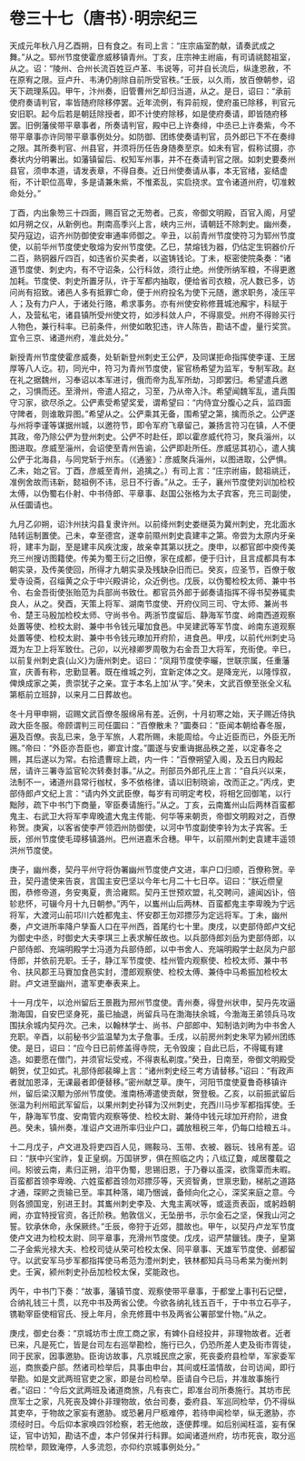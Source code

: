 # 卷三十七（唐书）·明宗纪三

天成元年秋八月乙酉朔，日有食之。有司上言：“庄宗庙室酌献，请奏武成之舞。”从之。郓州节度使霍彦威移镇青州。丁亥，庄宗神主祔庙，有司请祧懿祖室，从之。诏：“陵州、合州长流百姓豆卢革、韦说等，可并自长流后，纵逢恩赦，不在原宥之限。豆卢升、韦涛仍削除自前所受官秩。”壬辰，以久雨，放百僚朝参，诏天下疏理系囚。甲午，汴州奏，旧管曹州乞却归当道，从之。是日，诏曰：“承前使府奏请判官，率皆随府除移停罢。近年流例，有异前规，使府虽已除移，判官元安旧职。起今后若是朝廷除授者，即不计使府除移，如是使府奏请，即皆随府移罢。旧例藩侯带平章事者，所奏请判官，殿中已上许奏绯，中丞已上许奏紫，今不带平章事亦许同带平章事例处分。如防御、团练使奏请判官，员外郎已下不在奏绯之限。其所奏判官、州县官，并须将历任告身随奏至京。如未有官，假称试摄，亦奏状内分明署出。如藩镇留后、权知军州事，并不在奏请判官之限。如刺史要奏州县官，须申本道，请发表章，不得自奏。近日州使奏请从事，本无官绪，妄结虚衔，不计职位高卑，多是请兼朱紫，不惟紊乱，实启挠求。宜令诸道州府，切准敕命处分。”

丁酉，内出象笏三十四面，赐百官之无笏者。己亥，帝御文明殿，百官入阁，月望如月朔之仪，从新例也。荆南高季兴上言，峡内三州，请朝廷不除刺史。幽州奏，契丹寇边，诏齐州防御使安审通率师御之。辛丑，以前青州节度使符习为郓州节度使，以前华州节度使史敬熔为安州节度使。乙巳，禁熔钱为器，仍估定生铜器价斤二百，熟铜器斤四百，如违省价买卖者，以盗铸钱论。丁未，枢密使院条奏：“诸道节度使、刺史内，有不守诏条，公行科敛，须行止绝。州使所纳军粮，不得更邀加耗。节度使、刺史所置牙队，许于军都内抽取，便给省司衣粮，况人数已多，访问尚有招致。诸邑人多有抵罪亡命，便于州府投名为使下元随，邀求职务，凌压平人；及有力户人，于诸处行赂，希求事务。亦有州使安称修葺城池廨宇，科赋于人，及营私宅，诸县镇所受州使文符，如涉科敛人户，不得禀受。州府不得赊买行人物色，兼行科率。已前条件，州使如敢犯违，许人陈告，勘诘不虚，量行奖赏。宜令三京、诸道州府，准此处分。”

新授青州节度使霍彦威奏，处斩新登州刺史王公俨，及同谋拒命指挥使李谨、王居厚等八人讫。初，同光中，符习为青州节度使，宦官杨希望为监军，专制军政。赵在礼之据魏州，习奉诏以本军进讨，俄而帝为乱军所劫，习即罢归。希望遣兵邀之，习惧而还。至滑州，帝遣人招之，习至，乃从帝入汴。希望闻魏军乱，遣兵围守习家，欲尽杀之。公俨素受希望奖爱，谓希望曰：“内侍宜分腹心之兵，监四面守陴者，则谁敢异图。”希望从之。公俨乘其无备，围希望之第，擒而杀之。公俨遂与州将李谨等谋据州城，以邀符节，即令军府飞章留己，兼扬言符习在镇，人不便其政，帝乃除公俨为登州刺史。公俨不时赴任，即以霍彦威代符习，聚兵淄州，以图进取。彦威至淄州，会诏使至青州告谕，公俨即赴所任。彦威惩其初心，遣人擒公俨于北海县，与同党斩于州东。（《通鉴》：彦威聚兵淄州，以图进取，公俨惧。乙未，始之官。丁酉，彦威至青州，追擒之。）有司上言：“庄宗祔庙，懿祖祧迁，准例舍故而讳新，懿祖例不讳，忌日不行香。”从之。壬子，襄州节度使刘训加检校太傅，以伪蜀右仆射、中书侍郎、平章事、赵国公张格为太子宾客，充三司副使，从任圜请也。

九月乙卯朔，诏汴州扶沟县复隶许州。以前绛州刺史娄继英为冀州刺史，充北面水陆转运制置使。己未，幸至德宫，遂幸前隰州刺史袁建丰之第。帝尝为太原内牙亲将，建丰为副，至是建丰风疾沈废，故亲幸其第以抚之。庚申，以都官郎中庾传美充三州搜访图籍使。传美为蜀王衍之旧僚，家在成都，便于归计，且言成都具有本朝实录，及传美使回，所得才九朝实录及残缺杂旧而已。癸亥，应圣节，百僚于敬爱寺设斋，召缁黄之众于中兴殿讲论，众近例也。戊辰，以伪蜀检校太师、兼中书令、右金吾街使张贻范为兵部尚书致仕。都官员外郎于邺奏请指挥不得书契券辄卖良人，从之。癸酉，天策上将军、湖南节度使、开府仪同三司、守太师、兼尚书令、楚王马殷加检校太师、守尚书令。两浙节度留后、静海军节度、岭南西道观察处置等使、检校太尉、兼中书令钱元瓘加食邑。中吴建武等军节度、岭南东道观察处置等使、检校太尉、兼中书令钱元璙加开府阶，进食邑。甲戌，以前代州刺史马溉为左卫上将军致仕。己卯，以光禄卿罗周敬为右金吾卫大将军，充街使。辛巳，以前复州刺史袁{山义}为唐州刺史。诏曰：“凤翔节度使李曮，世联宗属，任重藩宣，庆善有称，忠勤显著。既在维城之列，宜新定体之文。是降宠光，以隆惇叙，俾焕成家之美，贵崇犹子之亲。宜于本名上加‘从’字。”癸未，文武百僚至张全义私第柩前立班辞，以来月二日葬故也。

冬十月甲申朔，诏赐文武百僚冬服绵帛有差。近例，十月初寒之始，天子赐近侍执政大臣冬服。帝顾谓判三司任圜曰：“百僚散未？”圜奏曰：“臣闻本朝给春冬服，遍及百僚。丧乱已来，急于军旅，人君所赐，未能周给。今止近臣而已，外臣无所赐。”帝曰：“外臣亦吾臣也，卿宜计度。”圜遂与安重诲据品秩之差，以定春冬之赐，其后遂以为常。右拾遗曹琮上疏，内一件：“百僚朔望入阁，及五日内殿起居，请许三署寺监官轮次转奏封事。”从之。刑部员外郎孔庄上言：“自兵兴以来，法制不一，诸道州县常行枷杖，多不依格律，请以旧制晓谕，改而正之。”丙戌，吏部侍郎卢文纪上言：“请内外文武臣僚，每岁有司明定考校，将相乞回御笔，以行黜陟，疏下中书门下商量，宰臣奏请施行。”从之。丁亥，云南巂州山后两林百蛮都鬼主、右武卫大将军李卑晚遣大鬼主传能、何华等来朝贡，帝御文明殿对之，百僚称贺。庚寅，以客省使李严领泗州防御使，以河中节度副使李铃为太子宾客。壬辰，邠州节度使毛璋移镇潞州。巴州进嘉禾合穗。甲午，以前隰州刺史袁建丰遥领洪州节度使。

庚子，幽州奏，契丹平州守将伪署幽州节度使卢文进，率户口归顺，百僚称贺。辛丑，契丹遣使来告哀，言国主安巴坚以今年七月二十七日卒。诏曰：“朕近缵皇图，恭修帝道，务安夷夏，贵洽雍熙。契丹王世预欢盟，礼交聘问，遽闻凶讣，倍轸悲怀，可辍今月十九日朝参。”丙午，以巂州山后两林、百蛮都鬼主李卑晚为宁远将军，大渡河山前邛川六姓都鬼主、怀安郡王勿邓摽莎为定远将军。丁未，幽州奏，卢文进所率降户孳畜人口在平州西，首尾约七十里。庚戌，以吏部侍郎卢文纪为御史中丞，时御史大夫李琪三上表求解任故也。以兵部侍郎刘岳为吏部侍郎，以户部侍郎、充端明殿学士冯道为兵部侍郎，以中书舍人、充端明殿学士赵凤为户部侍郎，并依前充职。壬子，静江军节度使、桂州管内观察使、检校太师、兼中书令、扶风郡王马賨加食邑实封，澧郎观察使、检校太傅、兼侍中马希振加检校太尉。卢文进至幽州，遣军吏奉表来上。

十一月戊午，以沧州留后王景戡为邢州节度使。青州奏，得登州状申，契丹先攻逼渤海国，自安巴坚身死，虽已抽退，尚留兵马在渤海扶余城，今渤海王弟领兵马攻围扶余城内契丹次。己未，以翰林学士、尚书、户部郎中、知制诰刘昫为中书舍人充职。辛酉，以前秘书少监温辇为太子詹事。壬戌，以前房州刺史朱罕为颍州团练使。是日，诏曰：“应今日已前修盖得寺院，无令毁废；自此已后，不得辄有建造。如要愿在僧门，并须官坛受戒，不得衷私剃度。”癸丑，日南至，帝御文明殿受朝贺，仗卫如式。礼部侍郎裴皞上言：“诸州刺史经三考方请替移。”诏曰：“有政声者就加恩泽，无课最者即便替移。”密州献芝草。庚午，河阳节度使夏鲁奇移镇许州，留后梁汉颙为邠州节度使。淮南杨溥遣使贡献，贺登极。乙亥，以前振武留后张温为利州昭武军留后，以果州刺史孙铎为汉州刺史，充西川马步军都指挥使。壬午，静海军节度、安南管内观察等使、检校太尉、兼侍中钱元球加开府阶，进食邑。癸未，镇州奏，准诏卢文进所率归业户口，蠲放租税三年，仍每口给粮五斗。

十二月戊子，卢文进及将吏四百人见，赐鞍马、玉带、衣被、器玩、钱帛有差。诏曰：“朕中兴宝祚，复正皇纲。万国骈罗，俱在照临之内；八纮辽敻，咸居覆载之间。矧彼云南，素归正朔，洎平伪蜀，思锡旧恩，于乃眷以虽深，欲霈覃而未暇。百蛮都首领李卑晚、六姓蛮都首领勿邓摽莎等，天资智勇，世禀忠勤，梯航之道路才通，琛赆之贡输已至。率其种落，竭乃悃诚，备倾向化之心，深奖来庭之意。今则各颁国宠，别进王封。其巂州刺史李及、大鬼主离吠等，或遥贡表函，或躬趋朝阙，亦宜特授官资，各迁阶秩。勉敦信义，无坠册书，示尔金石之坚，保我山河之誓。钦承休命，永保厥终。”壬辰，帝狩于近郊，腊故也。甲午，以契丹卢龙军节度使卢文进为检校太尉、同平章事，充滑州节度使。戊戌，诏严禁鑞钱。庚子，皇第二子金紫光禄大夫、检校司徒从荣可检校太保、同平章事、天雄军节度使、邺都留守。以武安军马步军都指挥使马希范为澧州刺史，铁林都知兵马马希杲为衡州刺史。壬寅，颍州刺史孙岳加检校太保，奖能政也。

丙午，中书门下奏：“故事，藩镇节度、观察使带平章事，于都堂上事刊石记壁，合纳礼钱三十贯，以充中书及两省公使。今欲各纳礼钱五百千，于中书立石亭子，镌勒宰臣使相官氏、授上年月，余充修葺中书及两省公署部堂什物。”从之。

庚戌，御史台奏：“京城坊市士庶工商之家，有婢仆自经投井，非理物故者。近者已来，凡是死亡，皆是台司左右巡举勘检，施行已久，仍恐所差人吏及街市胥徒，同于民家，因事邀胁。臣询访故事，凡京城民庶之家，死丧委府县检举，军家委军巡，商旅委户部。然诸司检举后，具事由申台，其间或枉滥情故，台司访闻，即行举勘。如是文武两班官吏之家，即是台司检举。臣请自今已后，并准故事施行者。”诏曰：“今后文武两班及诸道商旅，凡有丧亡，即准台司所奏施行。其坊市民庶军士之家，凡死丧及婢仆非理物故，依台司奏，委府县、军巡同检举，仍不得纵其吏卒，于物故之家妄有邀胁。或恐暑月尸柩难停，若待申闻检举，纵无邀胁，亦须经时日。今后仰本家唤四邻检察，若无他故，逐便葬埋。如后别闻枉滥，妄有保证，官中访知，勘诘不虚，本户邻保并行科罪。如闻诸道州府，坊市死丧，取分巡院检举，颇致淹停，人多流怨，亦仰约京城事例处分。”
